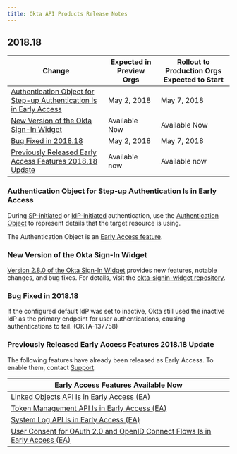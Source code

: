 ```yaml
---
title: Okta API Products Release Notes
---
```


## 2018.18

| Change                                                                                                                                      | Expected in Preview Orgs | Rollout to Production Orgs Expected to Start |
| ------------------------------------------------------------------------------------------------------------------------------------------- | ------------------------ | -------------------------------------------- |
| [Authentication Object for Step-up Authentication Is in Early Access](#authentication-object-for-step-up-authentication-is-in-early-access) | May 2, 2018              | May 7, 2018                                  |
| [New Version of the Okta Sign-In Widget](#new-version-of-the-okta-sign-in-widget)                                                           | Available Now            | Available Now                                |
| [Bug Fixed in 2018.18](#bug-fixed-in-2018-18)                                                                                                | May 2, 2018              | May 7, 2018                                  |
| [Previously Released Early Access Features 2018.18 Update](#previously-released-early-access-features-2018-18-update)                       | Available now            | Available now                                |

### Authentication Object for Step-up Authentication Is in Early Access

During [SP-initiated](/docs/reference/api/authn/#sp-initiated-step-up-authentication) or [IdP-initiated](/docs/reference/api/authn/#idp-initiated-step-up-authentication) authentication, use the [Authentication Object](/docs/reference/api/authn/#authentication-object) to represent details that the target resource is using.

The Authentication Object is an [Early Access feature](/docs/reference/releases-at-okta/).

### New Version of the Okta Sign-In Widget

[Version 2.8.0 of the Okta Sign-In Widget](https://www.npmjs.com/package/@okta/okta-signin-widget) provides new features, notable changes, and bug fixes. For details, visit the [okta-signin-widget repository](https://github.com/okta/okta-signin-widget/releases/tag/okta-signin-widget-2.8.0).


### Bug Fixed in 2018.18

If the configured default IdP was set to inactive, Okta still used the inactive IdP as the primary endpoint for user authentications, causing authentications to fail. (OKTA-137758)

### Previously Released Early Access Features 2018.18 Update

The following features have already been released as Early Access. To enable them, contact [Support](https://support.okta.com/help/open_case).

| Early Access Features Available Now                                                                                                                         |
| ----------------------------------------------------------------------------------------------------------------------------------------------------------- |
| [Linked Objects API Is in Early Access (EA)](#linked-objects-api-in-early-access-ea)                                                                        |
| [Token Management API Is in Early Access (EA)](#token-management-api-is-in-early-access-ea)                                                                 |
| [System Log API Is in Early Access (EA)](#system-log-api-is-in-early-access-ea)                                                                             |
| [User Consent for OAuth 2.0 and OpenID Connect Flows Is in Early Access (EA)](#user-consent-for-oauth-20-and-openid-connect-flows-in-early-availability-ea)  |
